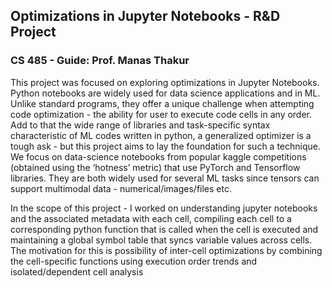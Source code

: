 ## Optimizations in Jupyter Notebooks - R&D Project 
### CS 485 - Guide: Prof. Manas Thakur
This project was focused on exploring optimizations in Jupyter Notebooks. Python notebooks are
widely used for data science applications and in ML. Unlike standard programs, they offer a unique
challenge when attempting code optimization - the ability for user to execute code cells in any order.
Add to that the wide range of libraries and task-specific syntax characteristic of ML codes written
in python, a generalized optimizer is a tough ask - but this project aims to lay the foundation for
such a technique. We focus on data-science notebooks from popular kaggle competitions (obtained
using the ‘hotness’ metric) that use PyTorch and Tensorflow libraries. They are both widely used
for several ML tasks since tensors can support multimodal data - numerical/images/files etc.

In the scope of this project - I worked on understanding jupyter notebooks and the associated
metadata with each cell, compiling each cell to a corresponding python function that is called when
the cell is executed and maintaining a global symbol table that syncs variable values across cells. The
motivation for this is possibility of inter-cell optimizations by combining the cell-specific functions
using execution order trends and isolated/dependent cell analysis


